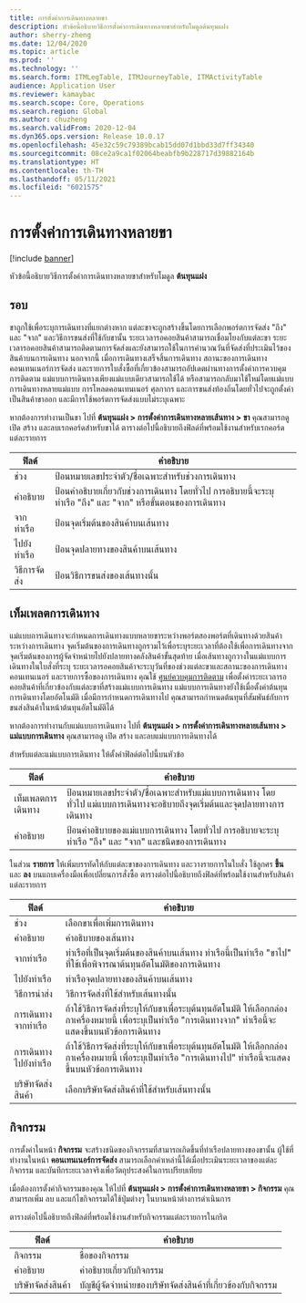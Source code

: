 ```yaml
---
title: การตั้งค่าการเดินทางหลายขา
description: หัวข้อนี้อธิบายวิธีการตั้งค่าการเดินทางหลายขาสำหรับโมดูลต้นทุนแฝง
author: sherry-zheng
ms.date: 12/04/2020
ms.topic: article
ms.prod: ''
ms.technology: ''
ms.search.form: ITMLegTable, ITMJourneyTable, ITMActivityTable
audience: Application User
ms.reviewer: kamaybac
ms.search.scope: Core, Operations
ms.search.region: Global
ms.author: chuzheng
ms.search.validFrom: 2020-12-04
ms.dyn365.ops.version: Release 10.0.17
ms.openlocfilehash: 45e32c59c79389bcab15dd07d1bbd33d7ff34340
ms.sourcegitcommit: 08ce2a9ca1f02064beabfb9b228717d39882164b
ms.translationtype: HT
ms.contentlocale: th-TH
ms.lasthandoff: 05/11/2021
ms.locfileid: "6021575"
---
```

# <a name="multi-leg-journey-setup"></a>การตั้งค่าการเดินทางหลายขา

[!include [banner](../../includes/banner.md)]

หัวข้อนี้อธิบายวิธีการตั้งค่าการเดินทางหลายขาสำหรับโมดูล **ต้นทุนแฝง**

## <a name="legs"></a>รอบ

ขาถูกใช้เพื่อระบุการเดินทางที่แยกต่างหาก แต่ละขาจะถูกสร้างขึ้นโดยการเลือกพอร์ตการจัดส่ง "ถึง" และ "จาก" และวิธีการขนส่งที่ใช้กับขานั้น ระยะเวลารอคอยสินค้าสามารถเชื่อมโยงกับแต่ละขา ระยะเวลารอคอยสินค้าสามารถติดตามการจัดส่งและยังสามารถใช้ในการคํานวณวันที่จัดส่งที่ประเมินไว้ของสินค้าบนการเดินทาง นอกจากนี้ เมื่อการเดินทางเสร็จสิ้นการเดินทาง สถานะของการเดินทาง คอนเทนเนอร์การจัดส่ง และรายการใบสั่งซื้อที่เกี่ยวข้องสามารถอัปเดตผ่านทางการตั้งค่าการควบคุมการติดตาม แม่แบบการเดินทางเพียงแม่แบบเดียวสามารถใช้ได้ หรือสามารถกลับมาใช้ใหม่โดยแม่แบบการเดินทางหลายแม่แบบ การโหลดคอนเทนเนอร์ ศุลกากร และการขนส่งท้องถิ่นโดยทั่วไปจะถูกตั้งค่าเป็นสินค้าขาออก และมีการใช้พอร์ตการจัดส่งแบบไม่ระบุเฉพาะ

หากต้องการทำงานเป็นขา ไปที่ **ต้นทุนแฝง \> การตั้งค่าการเดินทางหลายเส้นทาง \> ขา** คุณสามารถดู เปิด สร้าง และลบเรกคอร์ดสำหรับขาได้ ตารางต่อไปนี้อธิบายถึงฟิลด์ที่พร้อมใช้งานสำหรับเรกคอร์ดแต่ละรายการ

| ฟิลด์ | คำอธิบาย |
|---|---|
| ช่วง | ป้อนหมายเลขประจำตัว/ชื่อเฉพาะสำหรับช่วงการเดินทาง |
| คำอธิบาย | ป้อนคำอธิบายเกี่ยวกับช่วงการเดินทาง โดยทั่วไป การอธิบายนี้จะระบุท่าเรือ "ถึง" และ "จาก" หรือขั้นตอนของการเดินทาง |
| จากท่าเรือ | ป้อนจุดเริ่มต้นของสินค้าบนเส้นทาง |
| ไปยังท่าเรือ | ป้อนจุดปลายทางของสินค้าบนเส้นทาง |
| วิธีการจัดส่ง | ป้อนวิธีการขนส่งของเส้นทางนั้น |

## <a name="journey-templates"></a>เท็มเพลตการเดินทาง

แม่แบบการเดินทางจะกําหนดการเดินทางแบบหลายขาระหว่างพอร์ตสองพอร์ตที่เดินทางด้วยสินค้าระหว่างการเดินทาง จุดเริ่มต้นของการเดินทางถูกรวมไว้เพื่อระบุระยะเวลาที่ต้องใช้เพื่อการเดินทางจากจุดเริ่มต้นของการผู้จัดจำหน่ายไปยังปลายทางคลังสินค้าขั้นสุดท้าย เมื่อเส้นทางถูกวางในแม่แบบการเดินทางในใบสั่งที่ระบุ ระยะเวลารอคอยสินค้าจะระบุวันที่ของช่วงแต่ละขาและสถานะของการเดินทาง คอนเทนเนอร์ และรายการซื้อของการเดินทาง คุณใช้ [ศูนย์ควบคุมการติดตาม](delivery-information-setup.md) เพื่อตั้งค่าระยะเวลารอคอยสินค้าที่เกี่ยวข้องกับแต่ละขาที่สร้างแม่แบบการเดินทาง แม่แบบการเดินทางยังใช้เมื่อตั้งค่าต้นทุนการเดินทางโดยอัตโนมัติ เมื่อมีการกําหนดการเดินทางไป คุณสามารถกําหนดต้นทุนที่สัมพันธ์กับการขนส่งสินค้าในหน้าต้นทุนอัตโนมัติได้

หากต้องการทำงานกับแม่แบบการเดินทาง ไปที่ **ต้นทุนแฝง \> การตั้งค่าการเดินทางหลายเส้นทาง \> แม่แบบการเดินทาง** คุณสามารถดู เปิด สร้าง และลบแม่แบบการเดินทางได้

สำหรับแต่ละแม่แบบการเดินทาง ให้ตั้งค่าฟิลด์ต่อไปนี้บนหัวข้อ

| ฟิลด์ | คำอธิบาย |
|---|---|
| เท็มเพลตการเดินทาง | ป้อนหมายเลขประจำตัว/ชื่อเฉพาะสำหรับแม่แบบการเดินทาง โดยทั่วไป แม่แบบการเดินทางจะอธิบายถึงจุดเริ่มต้นและจุดปลายทางการเดินทาง |
| คำอธิบาย | ป้อนคำอธิบายของแม่แบบการเดินทาง โดยทั่วไป การอธิบายจะระบุท่าเรือ "ถึง" และ "จาก" และชนิดของการเดินทาง |

ในส่วน **รายการ** ให้เพิ่มบรรทัดให้กับแต่ละขาของการเดินทาง และวางรายการในใบสั่ง ใช้ลูกศร **ขึ้น** และ **ลง** บนแถบเครื่องมือเพื่อเปลี่ยนการสั่งซื้อ ตารางต่อไปนี้อธิบายถึงฟิลด์ที่พร้อมใช้งานสำหรับสินค้าแต่ละรายการ

| ฟิลด์ | คำอธิบาย |
|---|---|
| ช่วง | เลือกขาเพื่อเพิ่มการเดินทาง |
| คำอธิบาย | คำอธิบายของเส้นทาง |
| จากท่าเรือ | ท่าเรือที่เป็นจุดเริ่มต้นของสินค้าบนเส้นทาง ท่าเรือนี้เป็นท่าเรือ "ขาไป" ที่ใช้เพื่อพิจารณาต้นทุนอัตโนมัติของการเดินทาง |
| ไปยังท่าเรือ | ท่าเรือจุดปลายทางของสินค้าบนเส้นทาง |
| วิธีการนำส่ง | วิธีการจัดส่งที่ใช้สำหรับเส้นทางนั้น |
| การเดินทางจากท่าเรือ | ถ้าใช้วิธีการจัดส่งที่ระบุให้กับขาเพื่อระบุต้นทุนอัตโนมัติ ให้เลือกกล่องกาเครื่องหมายนี้ เพื่อระบุเป็นท่าเรือ "การเดินทางจาก" ท่าเรือนี้จะแสดงขึ้นบนหัวข้อการเดินทาง |
| การเดินทางไปยังท่าเรือ | ถ้าใช้วิธีการจัดส่งที่ระบุให้กับขาเพื่อระบุต้นทุนอัตโนมัติ ให้เลือกกล่องกาเครื่องหมายนี้ เพื่อระบุเป็นท่าเรือ "การเดินทางไป" ท่าเรือนี้จะแสดงขึ้นบนหัวข้อการเดินทาง |
| บริษัทจัดส่งสินค้า | เลือกบริษัทจัดส่งสินค้าที่ใช้สำหรับเส้นทางนั้น |

## <a name="activities"></a>กิจกรรม

การตั้งค่าในหน้า **กิจกรรม** จะสร้างชนิดของกิจกรรมที่สามารถเกิดขึ้นที่ท่าเรือปลายทางของขานั้น ผู้ใช้ที่ทำงานในหน้า **คอนเทนเนอร์การจัดส่ง** สามารถเลือกค่าเหล่านี้ได้เมื่อประเมินระยะเวลาของแต่ละกิจกรรม และบันทึกระยะเวลาจริงเพื่อวัตถุประสงค์ในการเปรียบเทียบ

เมื่อต้องการตั้งค่ากิจกรรมของคุณ ให้ไปที่ **ต้นทุนแฝง \> การตั้งค่าการเดินทางหลายขา \> กิจกรรม** คุณสามารถเพิ่ม ลบ และแก้ไขกิจกรรมได้ใช้ปุ่มต่างๆ ในบานหน้าต่างการดำเนินการ

ตารางต่อไปนี้อธิบายถึงฟิลด์ที่พร้อมใช้งานสำหรับกิจกรรมแต่ละรายการในกริด

| ฟิลด์ | คำอธิบาย |
|---|---|
| กิจกรรม | ชื่อของกิจกรรม |
| คำอธิบาย | คำอธิบายเกี่ยวกับกิจกรรม |
| บริษัทจัดส่งสินค้า | บัญชีผู้จัดจำหน่ายของบริษัทจัดส่งสินค้าที่เกี่ยวข้องกับกิจกรรม |
